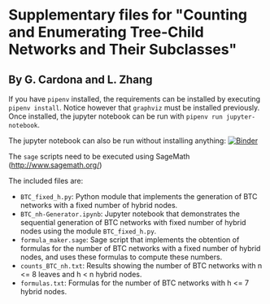 # Supplementary files for "Counting and Enumerating Tree-Child Networks and Their Subclasses"
## By G. Cardona and L. Zhang

If you have `pipenv` installed, the requirements can be installed by executing `pipenv install`. Notice however that `graphviz` must be installed previously.
Once installed, the jupyter 
notebook can be run with `pipenv run jupyter-notebook`.

The jupyter notebook can also be run without installing anything: [![Binder](https://mybinder.org/badge_logo.svg)](https://mybinder.org/v2/gh/bielcardona/BTC_fixed_h/master?filepath=BTC_nh-Generator.ipynb)

The `sage` scripts need to be executed using SageMath (http://www.sagemath.org/)

The included files are:

* `BTC_fixed_h.py`: Python module that implements the generation of BTC networks with a fixed number of hybrid nodes.
* `BTC_nh-Generator.ipynb`: Jupyter notebook that demonstrates the sequential generation of BTC networks with fixed number of hybrid nodes using the module `BTC_fixed_h.py`.
* `formula_maker.sage`: Sage script that implements the obtention of formulas for the number of BTC networks with a fixed number of hybrid nodes, and uses these formulas to compute these numbers.
* `counts_BTC_nh.txt`: Results showing the number of BTC networks with n <= 8 leaves and h < n hybrid nodes.
* `formulas.txt`: Formulas for the number of BTC networks with h <= 7 hybrid nodes.
